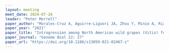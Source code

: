 ```yaml
---
layout: meeting
meet_date: 2024-07-26 
leader: "Peter Morrell"
paper_author: "Morales-Cruz A, Aguirre-Liguori JA, Zhou Y, Minio A, Riaz S, Walker AM, Cantu D, Gaut BS"
paper_year: "2021"
paper_title: "Introgression among North American wild grapes (Vitis) fuels biotic and abiotic adaptation"
paper_journal: "Genome Biol 22: 27"
paper_url: "https://doi.org/10.1186/s13059-021-02467-z"
---
```



